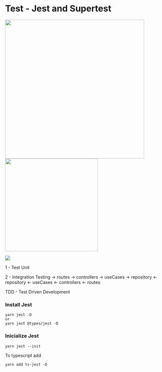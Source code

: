 # Test - Jest and Supertest
<img src="https://d34793v2cn2iyf.cloudfront.net/media/images/image00.width-1440.png" width="450px"> <img src="https://marsner.com/wp-content/uploads/test-driven-development-TDD.png" width="300px">

<img src="https://miro.medium.com/max/498/1*lqWygfNJqWQ4VCyjecQ6Eg.png" >

1 - Test Unit


2 - Integration Testing
-> routes -> controllers -> useCases -> repository
<- repository <- useCases <- controllers <- routes

TDD - Test Driven Development

### Install Jest
```
yarn jest -D
or
yarn jest @types/jest -D
```
### Inicialize Jest
```
yarn jest --init
```

To typescript add
```
yarn add ts-jest -D
```
